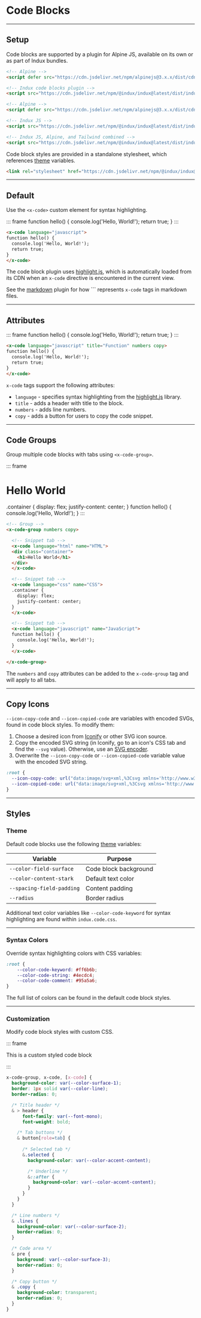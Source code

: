 # Code Blocks

---

## Setup

Code blocks are supported by a plugin for Alpine JS, available on its own or as part of Indux bundles.

<x-code-group copy>

```html "Standalone"
<!-- Alpine -->
<script defer src="https://cdn.jsdelivr.net/npm/alpinejs@3.x.x/dist/cdn.min.js"></script>

<!-- Indux code blocks plugin -->
<script src="https://cdn.jsdelivr.net/npm/@indux/indux@latest/dist/indux.code.min.js"></script>
```

```html "Indux JS"
<!-- Alpine -->
<script defer src="https://cdn.jsdelivr.net/npm/alpinejs@3.x.x/dist/cdn.min.js"></script>

<!-- Indux JS -->
<script src="https://cdn.jsdelivr.net/npm/@indux/indux@latest/dist/indux.min.js"></script>
```

```html "Quickstart"
<!-- Indux JS, Alpine, and Tailwind combined -->
<script src="https://cdn.jsdelivr.net/npm/@indux/indux@latest/dist/indux.quickstart.min.js"></script>
```

</x-code-group>

Code block styles are provided in a standalone stylesheet, which references [theme](/styles/theme) variables.

```html copy
<link rel="stylesheet" href="https://cdn.jsdelivr.net/npm/@indux/indux@latest/dist/indux.code.min.css" />
```

---

## Default

Use the `<x-code>` custom element for syntax highlighting.

::: frame
<x-code language="javascript">
function hello() {
  console.log('Hello, World!');
  return true;
}
</x-code>
:::

```html copy
<x-code language="javascript">
function hello() {
  console.log('Hello, World!');
  return true;
}
</x-code>
```

The code block plugin uses <a href="https://highlightjs.org" target="_blank">highlight.js</a>, which is automatically loaded from its CDN when an `x-code` directive is encountered in the current view.

See the [markdown](/plugins/markdown) plugin for how ``` represents `x-code` tags in markdown files.

---

## Attributes

::: frame
<x-code language="javascript" title="Function" numbers copy>
function hello() {
  console.log('Hello, World!');
  return true;
}</x-code>
:::

```html copy
<x-code language="javascript" title="Function" numbers copy>
function hello() {
  console.log('Hello, World!');
  return true;
}
</x-code>
```

`x-code` tags support the following attributes:
- `language` - specifies syntax highlighting from the <a href="https://highlightjs.readthedocs.io/en/latest/supported-languages.html" target="_blank">highlight.js</a> library.
- `title` - adds a header with title to the block.
- `numbers` - adds line numbers.
- `copy` - adds a button for users to copy the code snippet.

---

## Code Groups

Group multiple code blocks with tabs using `<x-code-group>`.

::: frame
<x-code-group numbers copy>

<x-code language="html" name="HTML"><div class="container">
  <h1>Hello World</h1>
</div></x-code>

<x-code language="css" name="CSS">
.container {
  display: flex;
  justify-content: center;
}
</x-code>

<x-code language="javascript" name="JavaScript">
function hello() {
  console.log('Hello, World!');
}
</x-code>

</x-code-group>
:::

```html numbers copy
<!-- Group -->
<x-code-group numbers copy>

  <!-- Snippet tab -->
  <x-code language="html" name="HTML">
  <div class="container">
    <h1>Hello World</h1>
  </div>
  </x-code>

  <!-- Snippet tab -->
  <x-code language="css" name="CSS">
  .container {
    display: flex;
    justify-content: center;
  }
  </x-code>

  <!-- Snippet tab -->
  <x-code language="javascript" name="JavaScript">
  function hello() {
    console.log('Hello, World!');
  }
  </x-code>

</x-code-group>
```

The `numbers` and `copy` attributes can be added to the `x-code-group` tag and will apply to all tabs.

---

## Copy Icons

`--icon-copy-code` and `--icon-copied-code` are variables with encoded SVGs, found in code block styles. To modify them:

1. Choose a desired icon from <a href="https://icon-sets.iconify.design/" target="_blank">Iconify</a> or other SVG icon source.
2. Copy the encoded SVG string (in Iconify, go to an icon's CSS tab and find the <code>--svg</code> value). Otherwise, use an <a href="https://yoksel.github.io/url-encoder/" target="_blank">SVG encoder</a>.
3. Overwrite the `--icon-copy-code` or `--icon-copied-code` variable value with the encoded SVG string.

```css "Default icons" copy
:root {
  --icon-copy-code: url("data:image/svg+xml,%3Csvg xmlns='http://www.w3.org/2000/svg' viewBox='0 0 24 24'%3E%3Cg fill='none' stroke='%23000' stroke-linecap='round' stroke-linejoin='round' stroke-width='2'%3E%3Crect width='14' height='14' x='8' y='8' rx='2' ry='2'/%3E%3Cpath d='M4 16c-1.1 0-2-.9-2-2V4c0-1.1.9-2 2-2h10c1.1 0 2 .9 2 2'/%3E%3C/g%3E%3C/svg%3E");
  --icon-copied-code: url("data:image/svg+xml,%3Csvg xmlns='http://www.w3.org/2000/svg' viewBox='0 0 24 24'%3E%3Cpath fill='none' stroke='%23000' stroke-linecap='round' stroke-linejoin='round' stroke-width='2' d='M20 6L9 17l-5-5'/%3E%3C/svg%3E");
}
```

---

## Styles

### Theme

Default code blocks use the following [theme](/styles/theme) variables:

| Variable | Purpose |
|----------|---------|
| `--color-field-surface` | Code block background |
| `--color-content-stark` | Default text color |
| `--spacing-field-padding` | Content padding |
| `--radius` | Border radius |

Additional text color variables like `--color-code-keyword` for syntax highlighting are found within `indux.code.css`.

---

### Syntax Colors

Override syntax highlighting colors with CSS variables:

```css copy
:root {
    --color-code-keyword: #ff6b6b;
    --color-code-string: #4ecdc4;
    --color-code-comment: #95a5a6;
}
```

The full list of colors can be found in the default code block styles.

---

### Customization

Modify code block styles with custom CSS.

::: frame
<style>
x-code-group.custom, x-code.custom, [x-code].custom {
  background-color: var(--color-surface-1);
  border: 1px solid var(--color-line);
  border-radius: 0;

  /* Title header */
  & > header {
      font-family: var(--font-mono);
      font-weight: bold;

    /* Tab buttons */
    & button[role=tab] {
    
      /* Selected tab */
      &.selected {
        background-color: var(--color-accent-content);

        /* Underline */
        &::after {
          background-color: var(--color-accent-content);
        }
      }
    }
  }

  /* Line numbers */
  & .lines {
    background-color: var(--color-surface-2);
    border-radius: 0;
  }

  /* Code area */
  & pre {
    background: var(--color-surface-3);
    border-radius: 0;
  }

  /* Copy button */
  & .copy {
    background-color: transparent;
    border-radius: 0;
  }
}
</style>

<x-code class="custom" language="html" title="Custom styles" copy numbers>
<div>This is a custom styled code block</div>
</x-code>

:::
```css numbers copy
x-code-group, x-code, [x-code] {
  background-color: var(--color-surface-1);
  border: 1px solid var(--color-line);
  border-radius: 0;

  /* Title header */
  & > header {
      font-family: var(--font-mono);
      font-weight: bold;

    /* Tab buttons */
    & button[role=tab] {
    
      /* Selected tab */
      &.selected {
        background-color: var(--color-accent-content);

        /* Underline */
        &::after {
          background-color: var(--color-accent-content);
        }
      }
    }
  }

  /* Line numbers */
  & .lines {
    background-color: var(--color-surface-2);
    border-radius: 0;
  }

  /* Code area */
  & pre {
    background: var(--color-surface-3);
    border-radius: 0;
  }

  /* Copy button */
  & .copy {
    background-color: transparent;
    border-radius: 0;
  }
}
```